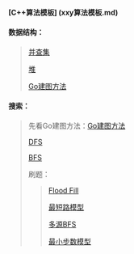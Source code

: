 #### [C++算法模板] (xxy算法模板.md)
#### 数据结构：
> [并查集](并查集/并查集.md)
>
> [堆](堆/堆.md)
>
> [Go建图方法](go中建图与建树.md)



#### 搜索：

> 先看Go建图方法：[Go建图方法](go中建图与建树.md)
>
> [DFS](深度优先搜索/dfs.md)
>
> [BFS](BFS/bfs.md)
>
> 刷题：
>
> > [Flood Fill](搜索（刷题）/Flood-Fill.md)
> >
> > [最短路模型](搜索（刷题）/最短路模型.md)
> >
> > [多源BFS](搜索（刷题）/多源BFS.md)
> >
> > [最小步数模型](搜索（刷题）/最小步数模型.md)

